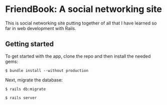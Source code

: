 # FriendBook: A social networking site

This is social networking site putting together of all that I have learned so far in web development with Rails. 

## Getting started

To get started with the app, clone the repo and then install the needed gems:

```
$ bundle install --without production
```

Next, migrate the database:

```
$ rails db:migrate
```

```
$ rails server
```
